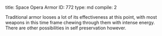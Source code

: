 title:          Space Opera Armor
ID:             772
type:           md
compile:        2



Traditional armor looses a lot of its effectiveness at this point, with most weapons in this time frame chewing through them with intense energy. There are other possibilities in self preservation however.